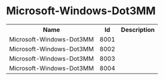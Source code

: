 # Microsoft-Windows-Dot3MM

<table>
<colgroup><col/><col/><col/></colgroup>
<tr><th>Name</th><th>Id</th><th>Description</th></tr>
<tr><td>Microsoft-Windows-Dot3MM</td><td>8001</td><td></td></tr>
<tr><td>Microsoft-Windows-Dot3MM</td><td>8002</td><td></td></tr>
<tr><td>Microsoft-Windows-Dot3MM</td><td>8003</td><td></td></tr>
<tr><td>Microsoft-Windows-Dot3MM</td><td>8004</td><td></td></tr>
</table>
